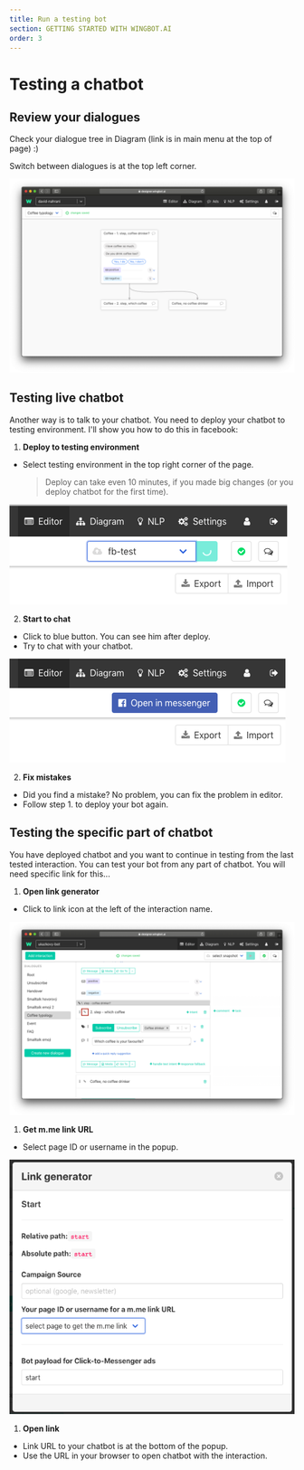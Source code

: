 ```yaml
---
title: Run a testing bot
section: GETTING STARTED WITH WINGBOT.AI
order: 3
---
```


# Testing a chatbot

## Review your dialogues

  Check your dialogue tree in Diagram (link is in main menu at the top of page) :)

  Switch between dialogues is at the top left corner.

  ![bot visual](../testing/0.png)

## Testing live chatbot

Another way is to talk to your chatbot. You need to deploy your chatbot to testing environment. I'll show you how to do this in facebook:

1. **Deploy to testing environment**

  - Select testing environment in the top right corner of the page.

    > Deploy can take even 10 minutes, if you made big changes (or you deploy chatbot for the first time).

  ![bot visual](../testing/testing1.png)

2. **Start to chat**

  - Click to blue button. You can see him after deploy.
  - Try to chat with your chatbot.

  ![bot visual](../testing/testing2.png)

2. **Fix mistakes**

  - Did you find a mistake? No problem, you can fix the problem in editor.
  - Follow step 1. to deploy your bot again.

## Testing the specific part of chatbot

You have deployed chatbot and you want to continue in testing from the last tested interaction. You can test your bot from any part of chatbot. You will need specific link for this...

1. **Open link generator**

  - Click to link icon at the left of the interaction name.

  ![bot visual](../testing/testinglink1.png)

1. **Get m.me link URL**

  - Select page ID or username in the popup.

  ![bot visual](../testing/testinglink2.png)

1. **Open link**

  - Link URL to your chatbot is at the bottom of the popup.
  - Use the URL in your browser to open chatbot with the interaction.


